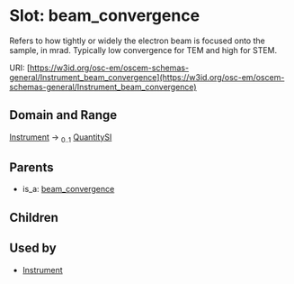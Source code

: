 
# Slot: beam_convergence

Refers to how tightly or widely the electron beam is focused onto the sample, in mrad. Typically low convergence for TEM and high for STEM.

URI: [https://w3id.org/osc-em/oscem-schemas-general/Instrument_beam_convergence](https://w3id.org/osc-em/oscem-schemas-general/Instrument_beam_convergence)


## Domain and Range

[Instrument](Instrument.md) &#8594;  <sub>0..1</sub> [QuantitySI](QuantitySI.md)

## Parents

 *  is_a: [beam_convergence](beam_convergence.md)

## Children


## Used by

 * [Instrument](Instrument.md)
